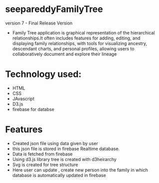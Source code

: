 # seepareddyFamilyTree
 version 7 - Final Release Version

 -  Family Tree application is graphical representation of the hierarchical relationships.It often includes features for adding, editing, and displaying family relationships, with tools for visualizing ancestry, descendant charts, and personal profiles, allowing users to collaboratively document and explore their lineage
 # Technology used:
 -  HTML
 - CSS
 - JAvascript
 - D3.js
 - firebase for databse

 # Features
 - Created json file using data given by user
 - this json file is stored in firebase Realtime database.
 - Data is fetched from firebase
 - Using d3.js library tree is created with d3heirarchy
 - Svg is created for tree structure
 - Here user can update , create new person into the family in which database is        automatically updated in firebase

